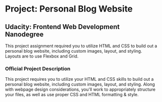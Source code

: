 <h1>Project: Personal Blog Website</h1>
<h2>Udacity: Frontend Web Development Nanodegree</h2>
This project assignment required you to utilize HTML and CSS to build out a personal blog website, including custom images, layout, and styling. Layouts are to use Flexbox and Grid.
<h3>Official Project Description</h3>
<blockquote></blockquote>This project requires you to utilize your HTML and CSS skills to build out a personal blog website, including custom images, layout, and styling. Along with webpage design considerations, you'll work to appropriately structure your files, as well as use proper CSS and HTML formatting & style.</blockquote>
